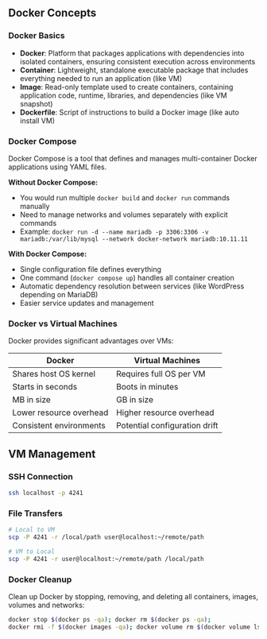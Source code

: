 ## Docker Concepts

### Docker Basics
- **Docker**: Platform that packages applications with dependencies into isolated containers, ensuring consistent execution across environments
- **Container**: Lightweight, standalone executable package that includes everything needed to run an application (like VM)
- **Image**: Read-only template used to create containers, containing application code, runtime, libraries, and dependencies (like VM snapshot)
- **Dockerfile**: Script of instructions to build a Docker image (like auto install VM)

### Docker Compose
Docker Compose is a tool that defines and manages multi-container Docker applications using YAML files.

**Without Docker Compose:**
- You would run multiple `docker build` and `docker run` commands manually
- Need to manage networks and volumes separately with explicit commands
- Example: `docker run -d --name mariadb -p 3306:3306 -v mariadb:/var/lib/mysql --network docker-network mariadb:10.11.11`

**With Docker Compose:**
- Single configuration file defines everything
- One command (`docker compose up`) handles all container creation
- Automatic dependency resolution between services (like WordPress depending on MariaDB)
- Easier service updates and management

### Docker vs Virtual Machines
Docker provides significant advantages over VMs:

| Docker | Virtual Machines |
|--------|------------------|
| Shares host OS kernel | Requires full OS per VM |
| Starts in seconds | Boots in minutes |
| MB in size | GB in size |
| Lower resource overhead | Higher resource overhead |
| Consistent environments | Potential configuration drift |

## VM Management

### SSH Connection
```sh
ssh localhost -p 4241
```

### File Transfers
```sh
# Local to VM
scp -P 4241 -r /local/path user@localhost:~/remote/path

# VM to Local
scp -P 4241 -r user@localhost:~/remote/path /local/path
```

### Docker Cleanup
Clean up Docker by stopping, removing, and deleting all containers, images, volumes and networks:

```sh
docker stop $(docker ps -qa); docker rm $(docker ps -qa);
docker rmi -f $(docker images -qa); docker volume rm $(docker volume ls -q); docker network rm $(docker network ls -q) 2>/dev/null
```
